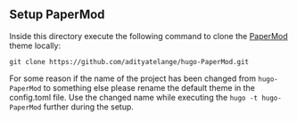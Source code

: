 ## Setup PaperMod

Inside this directory execute the following command to clone the [PaperMod](https://github.com/adityatelange/hugo-PaperMod) theme locally:

    git clone https://github.com/adityatelange/hugo-PaperMod.git

For some reason if the name of the project has been changed from `hugo-PaperMod` to something else please rename the default theme in the config.toml file. Use the changed name while executing the `hugo -t hugo-PaperMod` further during the setup.